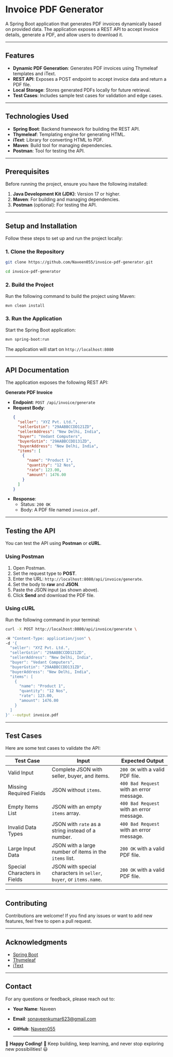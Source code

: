 # Invoice PDF Generator

A Spring Boot application that generates PDF invoices dynamically based on provided data. The application exposes a REST API to accept invoice details, generate a PDF, and allow users to download it.

---

## Features
- **Dynamic PDF Generation**: Generates PDF invoices using Thymeleaf templates and iText.
- **REST API**: Exposes a POST endpoint to accept invoice data and return a PDF file.
- **Local Storage**: Stores generated PDFs locally for future retrieval.
- **Test Cases**: Includes sample test cases for validation and edge cases.

---

## Technologies Used
- **Spring Boot**: Backend framework for building the REST API.
- **Thymeleaf**: Templating engine for generating HTML.
- **iText**: Library for converting HTML to PDF.
- **Maven**: Build tool for managing dependencies.
- **Postman**: Tool for testing the API.

---

## Prerequisites
Before running the project, ensure you have the following installed:
1. **Java Development Kit (JDK)**: Version 17 or higher.
2. **Maven**: For building and managing dependencies.
3. **Postman** (optional): For testing the API.

---

## Setup and Installation
Follow these steps to set up and run the project locally:

### 1. Clone the Repository
```bash
git clone https://github.com/Naveen055/invoice-pdf-generator.git
```
```bash
cd invoice-pdf-generator
```

### 2. Build the Project
Run the following command to build the project using Maven:
```bash
mvn clean install
```

### 3. Run the Application
Start the Spring Boot application:
```bash
mvn spring-boot:run
```
The application will start on `http://localhost:8080`

---

## API Documentation
The application exposes the following REST API:

**Generate PDF Invoice**
- **Endpoint**: `POST /api/invoice/generate`
- **Request Body**:
  ```json
  {
    "seller": "XYZ Pvt. Ltd.",
    "sellerGstin": "29AABBCCDD121ZD",
    "sellerAddress": "New Delhi, India",
    "buyer": "Vedant Computers",
    "buyerGstin": "29AABBCCDD131ZD",
    "buyerAddress": "New Delhi, India",
    "items": [
      {
        "name": "Product 1",
        "quantity": "12 Nos",
        "rate": 123.00,
        "amount": 1476.00
      }
    ]
  }
  ```
- **Response**:
  - Status: `200 OK`
  - Body: A PDF file named `invoice.pdf.`

---

## Testing the API
You can test the API using **Postman** or **cURL**.

### Using Postman
1. Open Postman.
2. Set the request type to **POST**.
3. Enter the URL: `http://localhost:8080/api/invoice/generate`.
4. Set the body to **raw** and **JSON**.
5. Paste the JSON input (as shown above).
6. Click **Send** and download the PDF file.

### Using cURL
Run the following command in your terminal:
```bash
curl -X POST http://localhost:8080/api/invoice/generate \
```
```bash
-H "Content-Type: application/json" \
-d '{
  "seller": "XYZ Pvt. Ltd.",
  "sellerGstin": "29AABBCCDD121ZD",
  "sellerAddress": "New Delhi, India",
  "buyer": "Vedant Computers",
  "buyerGstin": "29AABBCCDD131ZD",
  "buyerAddress": "New Delhi, India",
  "items": [
    {
      "name": "Product 1",
      "quantity": "12 Nos",
      "rate": 123.00,
      "amount": 1476.00
    }
  ]
}' --output invoice.pdf
```

---

## Test Cases
Here are some test cases to validate the API:

| **Test Case**               | **Input**                                                                 | **Expected Output**                     |
|-----------------------------|---------------------------------------------------------------------------|-----------------------------------------|
| Valid Input                 | Complete JSON with seller, buyer, and items.                              | `200 OK` with a valid PDF file.         |
| Missing Required Fields     | JSON without `items`.                                                    | `400 Bad Request` with an error message.|
| Empty Items List            | JSON with an empty `items` array.                                         | `400 Bad Request` with an error message.|
| Invalid Data Types          | JSON with `rate` as a string instead of a number.                         | `400 Bad Request` with an error message.|
| Large Input Data            | JSON with a large number of items in the `items` list.                    | `200 OK` with a valid PDF file.         |
| Special Characters in Fields| JSON with special characters in `seller`, `buyer`, or `items.name`.       | `200 OK` with a valid PDF file.         |

---

## Contributing
Contributions are welcome! If you find any issues or want to add new features, feel free to open a pull request.


---

## Acknowledgments
- [Spring Boot](https://spring.io/projects/spring-boot)
- [Thymeleaf](https://www.thymeleaf.org/)
- [iText](https://itextpdf.com/)

---

## Contact
For any questions or feedback, please reach out to:

- **Your Name**: Naveen  
- **Email**: [spnaveenkumar623@gmail.com](mailto:spnaveenkumar623@gmail.com)  
- **GitHub**: [Naveen055](https://github.com/Naveen055)

  ---
  
🚀 **Happy Coding!** 🎉 Keep building, keep learning, and never stop exploring new possibilities! 😃
